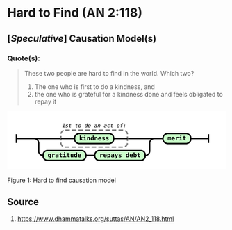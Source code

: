 # Hard to Find (AN 2:118)

## [_Speculative_] Causation Model(s)

### Quote(s):
> These two people are hard to find in the world. Which two? 
>   1. The one who is first to do a kindness, and 
>   2. the one who is grateful for a kindness done and feels obligated to repay it

![Hard to find causation model](./Hard-to-find-causation-model.svg)

Figure 1: Hard to find causation model


## Source
1. https://www.dhammatalks.org/suttas/AN/AN2_118.html
